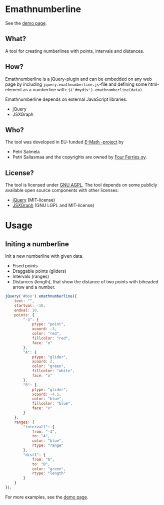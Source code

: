 Emathnumberline
==============

See the [demo page](http://e-math.github.io/emathnumberline/).

What?
-----
A tool for creating numberlines with points, intervals and distances.

How?
----
Emathnumberline is a jQuery-plugin and can be embedded on any web page
by including `jquery.emathnumberline.js`-file and defining some html-element
as a numberline with: `$('#mydiv').emathnumberline(data)`.

Emathnumberline depends on external JavaScript libraries:
* jQuery
* JSXGraph

Who?
----
The tool was developed in EU-funded [E-Math -project](http://emath.eu) by
* Petri Salmela
* Petri Sallasmaa
and the copyrights are owned by [Four Ferries oy](http://fourferries.fi).

License?
--------
The tool is licensed under [GNU AGPL](http://www.gnu.org/licenses/agpl-3.0.html).
The tool depends on some publicly available open source components with other licenses:
* [jQuery](http://jquery.com) (MIT-license)
* [JSXGraph](http://jsxgraph.uni-bayreuth.de/) (GNU LGPL and MIT-license)



Usage
======
Initing a numberline
----
Init a new numberline with given data.
* Fised points
* Draggable points (gliders)
* Intervals (ranges)
* Distances (length), that show the distance of two points with biheaded arrow and a number.

```javascript
jQuery('#box').emathnumberline({
    text: "",
    startval: -10,
    endval: 10,
    points: {
        "-3": {
            ptype: "point",
            xcoord: -3,
            color: "red",
            fillcolor: "red",
            face: "o"
        },
        "A": {
            ptype: "glider",
            xcoord: 2,
            color: "green",
            fillcolor: "white",
            face: "o"
        },
        "B": {
            ptype: "glider",
            xcoord: -4.5,
            color: "blue",
            fillcolor: "blue",
            face: "x"
        }
    },
    ranges: {
        "interval1": {
            from: "-3",
            to: "A",
            color: "blue",
            rtype: "range"
        },
        "dist1": {
            from: "A",
            to: "B",
            color: "green",
            rtype: "length"
        }
    }
});
```
For more examples, see the [demo page](http://e-math.github.io/emathnumberline/).
